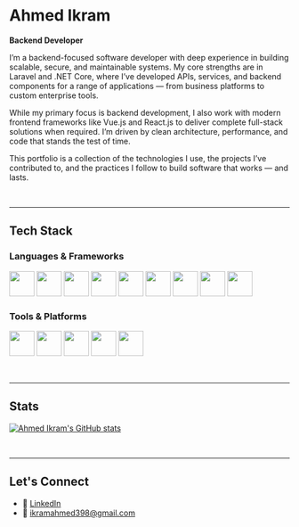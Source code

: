 # Ahmed Ikram

**Backend Developer**

I’m a backend-focused software developer with deep experience in building scalable, secure, and maintainable systems. My core strengths are in Laravel and .NET Core, where I’ve developed APIs, services, and backend components for a range of applications — from business platforms to custom enterprise tools.

While my primary focus is backend development, I also work with modern frontend frameworks like Vue.js and React.js to deliver complete full-stack solutions when required. I’m driven by clean architecture, performance, and code that stands the test of time.

This portfolio is a collection of the technologies I use, the projects I’ve contributed to, and the practices I follow to build software that works — and lasts.

&nbsp;

---

## Tech Stack

### Languages & Frameworks
<p align="left">
<img src="https://cdn.jsdelivr.net/gh/devicons/devicon/icons/php/php-original.svg" width="45" height="45"/>
<img src="https://cdn.jsdelivr.net/gh/devicons/devicon/icons/csharp/csharp-original.svg" width="45" height="45"/>
<img src="https://cdn.jsdelivr.net/gh/devicons/devicon/icons/python/python-original.svg" width="45" height="45"/>
<img src="https://cdn.jsdelivr.net/gh/devicons/devicon/icons/javascript/javascript-original.svg" width="45" height="45"/>
<img src="https://cdn.jsdelivr.net/gh/devicons/devicon/icons/laravel/laravel-original.svg" width="45" height="45"/>
<img src="https://cdn.jsdelivr.net/gh/devicons/devicon/icons/django/django-plain-wordmark.svg" width="45" height="45"/>
<img src="https://cdn.jsdelivr.net/gh/devicons/devicon/icons/nodejs/nodejs-original-wordmark.svg" width="45" height="45"/>
<img src="https://cdn.jsdelivr.net/gh/devicons/devicon/icons/react/react-original.svg" width="45" height="45"/>
<img src="https://cdn.jsdelivr.net/gh/devicons/devicon/icons/vuejs/vuejs-original.svg" width="45" height="45"/>
</p>

### Tools & Platforms
<p align="left">
<img src="https://cdn.jsdelivr.net/gh/devicons/devicon/icons/git/git-original.svg" width="45" height="45"/>
<img src="https://cdn.jsdelivr.net/gh/devicons/devicon/icons/github/github-original.svg" width="45" height="45"/>
<img src="https://cdn.jsdelivr.net/gh/devicons/devicon/icons/docker/docker-original.svg" width="45" height="45"/>
<img src="https://cdn.jsdelivr.net/gh/devicons/devicon/icons/digitalocean/digitalocean-original-wordmark.svg" width="45" height="45"/>
<img src="https://cdn.jsdelivr.net/gh/devicons/devicon/icons/vim/vim-original.svg" width="45" height="45"/>
</p>

&nbsp;

---

## Stats

[![Ahmed Ikram's GitHub stats](https://github-readme-stats.vercel.app/api?username=ahmed-cmyk&show_icons=true&theme=algolia)](https://github.com/anuraghazra/github-readme-stats)

&nbsp;

---

## Let's Connect

- 🔗 [LinkedIn](https://www.linkedin.com/in/ahmedikram398/)
- 📧 ikramahmed398@gmail.com

&nbsp;
